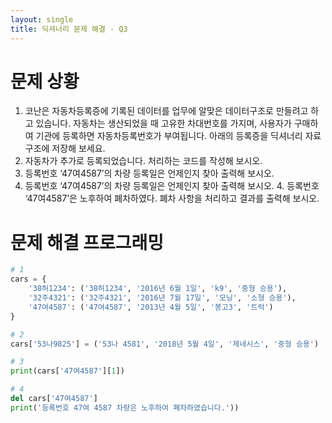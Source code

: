 ```yaml
---
layout: single
title: 딕셔너리 문제 해결 - Q3
---
```


# 문제 상황
1. 코난은 자동차등록증에 기록된 데이터를 업무에 알맞은 데이터구조로 만들려고 하고 있습니다. 자동차는 생산되었을 때 고유한 차대번호를 가지며, 사용자가 구매하여 기관에 등록하면 자동차등록번호가 부여됩니다. 아래의 등록증을 딕셔너리 자료구조에 저장해 보세요.
2. 자동차가 추가로 등록되었습니다. 처리하는 코드를 작성해 보시오.
3. 등록번호 ‘47여4587’의 차량 등록일은 언제인지 찾아 출력해 보시오.
4. 등록번호 ‘47여4587’의 차량 등록일은 언제인지 찾아 출력해 보시오. 4. 등록번호 ‘47여4587’은 노후하여 폐차하였다. 폐차 사항을 처리하고 결과를 출력해 보시오.

# 문제 해결 프로그래밍
~~~python
# 1
cars = {
    '38허1234': ('38허1234', '2016년 6월 1일', 'k9', '중형 승용'),
    '32주4321': ('32주4321', '2016년 7월 17일', '모닝', '소형 승용'),
    '47여4587': ('47여4587', '2013년 4월 5일', '봉고3', '트럭')
}

# 2
cars['53나9825'] = ('53나 4581', '2018년 5월 4일', '제네시스', '중형 승용')

# 3
print(cars['47여4587'][1])

# 4
del cars['47여4587']
print('등록번호 47여 4587 차량은 노후하여 폐차하였습니다.'))
~~~
